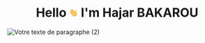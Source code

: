 <h1 align="center"><strong>Hello <img src="https://raw.githubusercontent.com/ABSphreak/ABSphreak/master/gifs/Hi.gif" width="20" height="20"> I'm Hajar BAKAROU</strong></h1>

![Votre texte de paragraphe (2)](https://github.com/bakarouhajar/bakarouhajar/assets/105990605/7e74e64e-de3a-4366-9535-7732e7fd0090)


